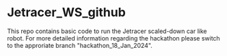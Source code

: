 # Jetracer_WS_github
 This repo contains basic code to run the Jetracer scaled-down car like robot. For more detailed information regarding the hackathon please switch to the approriate branch "hackathon_18_Jan_2024".
